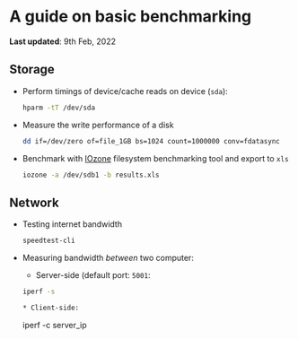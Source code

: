 # A guide on basic benchmarking

**Last updated**: 9th Feb, 2022

## Storage

* Perform timings of device/cache reads on device (`sda`):

    ```bash
    hparm -tT /dev/sda
    ```

* Measure the write performance of a disk

    ```bash
    dd if=/dev/zero of=file_1GB bs=1024 count=1000000 conv=fdatasync
    ```

* Benchmark with [IOzone](http://www.iozone.org/) filesystem benchmarking tool and export to `xls`

    ```bash
    iozone -a /dev/sdb1 -b results.xls
    ```

## Network

* Testing internet bandwidth

    ```bash
    speedtest-cli
    ```

* Measuring bandwidth *between* two computer:

    * Server-side (default port: `5001`:

    ```bash
    iperf -s

    * Client-side:
    ```
    iperf -c server_ip
    ```
